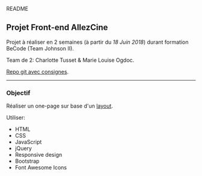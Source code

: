 README

## Projet Front-end AllezCine

Projet à réaliser en 2 semaines (à partir du *18 Juin 2018*) durant formation BeCode (Team Johnson II).  

Team de 2: Charlotte Tusset & Marie Louise Ogdoc. 

[Repo git avec consignes](https://github.com/becodeorg/Johnson2/tree/master/projets/AllezCine). 

--- 

### Objectif

Réaliser un one-page sur base d'un [layout](https://github.com/becodeorg/Johnson2/blob/master/projets/AllezCine/layout-one-v2.jpg).  

Utiliser:
* HTML
* CSS
* JavaScript
* jQuery
* Responsive design
* Bootstrap
* Font Awesome Icons  